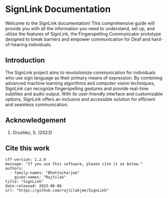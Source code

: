 # SignLink Documentation

Welcome to the SignLink documentation! This comprehensive guide will provide you with all the information you need to understand, set up, and utilize the features of SignLink, the Fingerspelling Communicator prototype designed to break barriers and empower communication for Deaf and hard-of-hearing individuals.

## Introduction

The SignLink project aims to revolutionize communication for individuals who use sign language as their primary means of expression. By combining advanced machine learning algorithms and computer vision techniques, SignLink can recognize fingerspelling gestures and provide real-time subtitles and audio output. With its user-friendly interface and customizable options, SignLink offers an inclusive and accessible solution for efficient and seamless communication.

## Acknowledgement

1. Grushko, S. (2023)

## Cite this work

```
cff-version: 1.2.0
message: "If you use this software, please cite it as below."
authors:
  - family-names: "Bhattacharjee"
    given-names: "Rajtilak"
title: "SignLink"
date-released: 2023-06-08
url: "https://github.com/rajtilakjee/SignLink"
```
